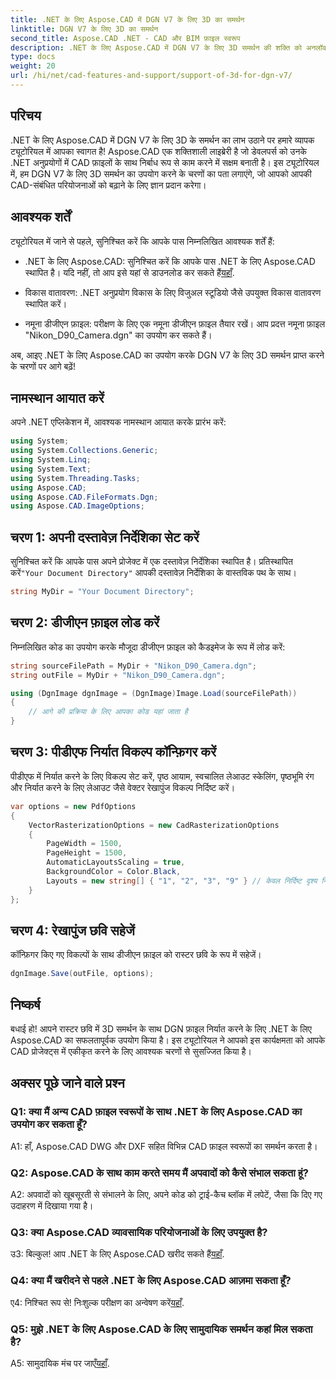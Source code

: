 ```yaml
---
title: .NET के लिए Aspose.CAD में DGN V7 के लिए 3D का समर्थन
linktitle: DGN V7 के लिए 3D का समर्थन
second_title: Aspose.CAD .NET - CAD और BIM फ़ाइल स्वरूप
description: .NET के लिए Aspose.CAD में DGN V7 के लिए 3D समर्थन की शक्ति को अनलॉक करें। हमारे चरण-दर-चरण ट्यूटोरियल का अनुसरण करें।
type: docs
weight: 20
url: /hi/net/cad-features-and-support/support-of-3d-for-dgn-v7/
---
```

## परिचय

.NET के लिए Aspose.CAD में DGN V7 के लिए 3D के समर्थन का लाभ उठाने पर हमारे व्यापक ट्यूटोरियल में आपका स्वागत है! Aspose.CAD एक शक्तिशाली लाइब्रेरी है जो डेवलपर्स को उनके .NET अनुप्रयोगों में CAD फ़ाइलों के साथ निर्बाध रूप से काम करने में सक्षम बनाती है। इस ट्यूटोरियल में, हम DGN V7 के लिए 3D समर्थन का उपयोग करने के चरणों का पता लगाएंगे, जो आपको आपकी CAD-संबंधित परियोजनाओं को बढ़ाने के लिए ज्ञान प्रदान करेगा।

## आवश्यक शर्तें

ट्यूटोरियल में जाने से पहले, सुनिश्चित करें कि आपके पास निम्नलिखित आवश्यक शर्तें हैं:

-  .NET के लिए Aspose.CAD: सुनिश्चित करें कि आपके पास .NET के लिए Aspose.CAD स्थापित है। यदि नहीं, तो आप इसे यहां से डाउनलोड कर सकते हैं[यहाँ](https://releases.aspose.com/cad/net/).

- विकास वातावरण: .NET अनुप्रयोग विकास के लिए विजुअल स्टूडियो जैसे उपयुक्त विकास वातावरण स्थापित करें।

- नमूना डीजीएन फ़ाइल: परीक्षण के लिए एक नमूना डीजीएन फ़ाइल तैयार रखें। आप प्रदत्त नमूना फ़ाइल "Nikon_D90_Camera.dgn" का उपयोग कर सकते हैं।

अब, आइए .NET के लिए Aspose.CAD का उपयोग करके DGN V7 के लिए 3D समर्थन प्राप्त करने के चरणों पर आगे बढ़ें!

## नामस्थान आयात करें

अपने .NET एप्लिकेशन में, आवश्यक नामस्थान आयात करके प्रारंभ करें:

```csharp
using System;
using System.Collections.Generic;
using System.Linq;
using System.Text;
using System.Threading.Tasks;
using Aspose.CAD;
using Aspose.CAD.FileFormats.Dgn;
using Aspose.CAD.ImageOptions;
```

## चरण 1: अपनी दस्तावेज़ निर्देशिका सेट करें

 सुनिश्चित करें कि आपके पास अपने प्रोजेक्ट में एक दस्तावेज़ निर्देशिका स्थापित है। प्रतिस्थापित करें`"Your Document Directory"` आपकी दस्तावेज़ निर्देशिका के वास्तविक पथ के साथ।

```csharp
string MyDir = "Your Document Directory";
```

## चरण 2: डीजीएन फ़ाइल लोड करें

निम्नलिखित कोड का उपयोग करके मौजूदा डीजीएन फ़ाइल को कैडइमेज के रूप में लोड करें:

```csharp
string sourceFilePath = MyDir + "Nikon_D90_Camera.dgn";
string outFile = MyDir + "Nikon_D90_Camera.dgn";

using (DgnImage dgnImage = (DgnImage)Image.Load(sourceFilePath))
{
    // आगे की प्रक्रिया के लिए आपका कोड यहां जाता है
}
```

## चरण 3: पीडीएफ निर्यात विकल्प कॉन्फ़िगर करें

पीडीएफ में निर्यात करने के लिए विकल्प सेट करें, पृष्ठ आयाम, स्वचालित लेआउट स्केलिंग, पृष्ठभूमि रंग और निर्यात करने के लिए लेआउट जैसे वेक्टर रेखापुंज विकल्प निर्दिष्ट करें।

```csharp
var options = new PdfOptions
{
    VectorRasterizationOptions = new CadRasterizationOptions
    {
        PageWidth = 1500,
        PageHeight = 1500,
        AutomaticLayoutsScaling = true,
        BackgroundColor = Color.Black,
        Layouts = new string[] { "1", "2", "3", "9" } // केवल निर्दिष्ट दृश्य निर्यात करें
    }
};
```

## चरण 4: रेखापुंज छवि सहेजें

कॉन्फ़िगर किए गए विकल्पों के साथ डीजीएन फ़ाइल को रास्टर छवि के रूप में सहेजें।

```csharp
dgnImage.Save(outFile, options);
```

## निष्कर्ष

बधाई हो! आपने रास्टर छवि में 3D समर्थन के साथ DGN फ़ाइल निर्यात करने के लिए .NET के लिए Aspose.CAD का सफलतापूर्वक उपयोग किया है। इस ट्यूटोरियल ने आपको इस कार्यक्षमता को आपके CAD प्रोजेक्ट्स में एकीकृत करने के लिए आवश्यक चरणों से सुसज्जित किया है।

## अक्सर पूछे जाने वाले प्रश्न

### Q1: क्या मैं अन्य CAD फ़ाइल स्वरूपों के साथ .NET के लिए Aspose.CAD का उपयोग कर सकता हूँ?

A1: हाँ, Aspose.CAD DWG और DXF सहित विभिन्न CAD फ़ाइल स्वरूपों का समर्थन करता है।

### Q2: Aspose.CAD के साथ काम करते समय मैं अपवादों को कैसे संभाल सकता हूं?

A2: अपवादों को खूबसूरती से संभालने के लिए, अपने कोड को ट्राई-कैच ब्लॉक में लपेटें, जैसा कि दिए गए उदाहरण में दिखाया गया है।

### Q3: क्या Aspose.CAD व्यावसायिक परियोजनाओं के लिए उपयुक्त है?

 उ3: बिल्कुल! आप .NET के लिए Aspose.CAD खरीद सकते हैं[यहाँ](https://purchase.aspose.com/buy).

### Q4: क्या मैं खरीदने से पहले .NET के लिए Aspose.CAD आज़मा सकता हूँ?

ए4: निश्चित रूप से! निःशुल्क परीक्षण का अन्वेषण करें[यहाँ](https://releases.aspose.com/).

### Q5: मुझे .NET के लिए Aspose.CAD के लिए सामुदायिक समर्थन कहां मिल सकता है?

 A5: सामुदायिक मंच पर जाएँ[यहाँ](https://forum.aspose.com/c/cad/19).